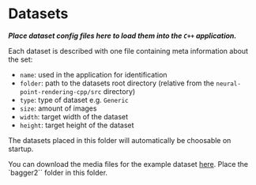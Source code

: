 # Datasets
***Place dataset config files here to load them into the `C++` application.***

Each dataset is described with one file containing meta information about the set:
* `name`: used in the application for identification
* `folder`: path to the datasets root directory (relative from the `neural-point-rendering-cpp/src` directory)
* `type`: type of dataset e.g. `Generic`
* `size`: amount of images
* `width`: target width of the dataset
* `height`: target height of the dataset

The datasets placed in this folder will automatically be choosable on startup. 

You can download the media files for the example dataset [here](https://zenodo.org/records/10286628).
Place the `bagger2`` folder in this folder.
